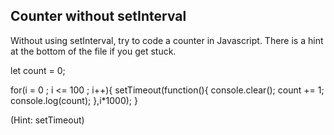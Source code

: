 ## Counter without setInterval

Without using setInterval, try to code a counter in Javascript. There is a hint at the bottom of the file if you get stuck.

let count = 0;

for(i = 0 ; i <= 100 ; i++){
    setTimeout(function(){
        console.clear();
        count += 1;
        console.log(count);
    },i*1000);
}






































































(Hint: setTimeout)